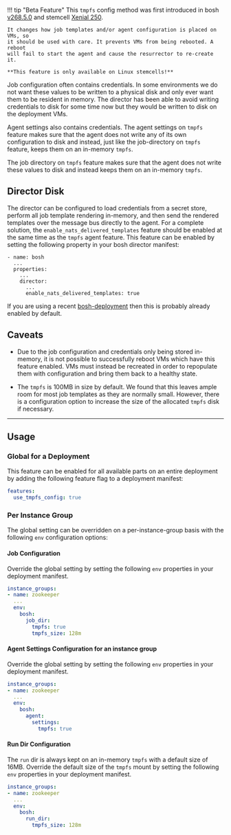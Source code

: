 !!! tip "Beta Feature"
    This `tmpfs` config method was first introduced in bosh [v268.5.0](https://github.com/cloudfoundry/bosh/releases/tag/v268.5.0) and stemcell [Xenial 250](https://bosh.io/stemcells/#ubuntu-xenial).

    It changes how job templates and/or agent configuration is placed on VMs, so
    it should be used with care. It prevents VMs from being rebooted. A reboot
    will fail to start the agent and cause the resurrector to re-create it.

    **This feature is only available on Linux stemcells!**

Job configuration often contains credentials. In some environments we do not
want these values to be written to a physical disk and only ever want them to be
resident in memory. The director has been able to avoid writing credentials to
disk for some time now but they would be written to disk on the deployment VMs.

Agent settings also contains credentials.  The agent settings on `tmpfs` feature
makes sure that the agent does not write any of its own configuration to disk
and instead, just like the job-directory on `tmpfs` feature, keeps them on an
in-memory `tmpfs`.

The job directory on `tmpfs` feature makes sure that the agent does not write
these values to disk and instead keeps them on an in-memory `tmpfs`.

## Director Disk

The director can be configured to load credentials from a secret store, perform
all job template rendering in-memory, and then send the rendered templates over
the message bus directly to the agent. For a complete solution, the
`enable_nats_delivered_templates` feature should be enabled at the same time as
the `tmpfs` agent feature. This feature can be enabled by setting the following
property in your bosh director manifest:

```
- name: bosh
  ...
  properties:
    ...
    director:
      ...
      enable_nats_delivered_templates: true
```

If you are using a recent
[bosh-deployment](https://github.com/cloudfoundry/bosh-deployment) then this is
probably already enabled by default.


## Caveats

* Due to the job configuration and credentials only being stored in-memory, it
  is not possible to successfully reboot VMs which have this feature enabled.
  VMs must instead be recreated in order to repopulate them with configuration
  and bring them back to a healthy state.

* The `tmpfs` is 100MB in size by default. We found that this leaves ample room
  for most job templates as they are normally small. However, there is a
  configuration option to increase the size of the allocated `tmpfs` disk if
  necessary.

---

## Usage

### Global for a Deployment

This feature can be enabled for all available parts on an entire deployment by
adding the following feature flag to a deployment manifest:

```yaml
features:
  use_tmpfs_config: true
```

### Per Instance Group

The global setting can be overridden on a per-instance-group basis with the
following `env` configuration options:

#### Job Configuration

Override the global setting by setting the following `env` properties in your
deployment manifest.

```yaml
instance_groups:
- name: zookeeper
  ...
  env:
    bosh:
      job_dir:
        tmpfs: true
        tmpfs_size: 128m
```

#### Agent Settings Configuration for an instance group

Override the global setting by setting the following `env` properties in your
deployment manifest.

```yaml
instance_groups:
- name: zookeeper
  ...
  env:
    bosh:
      agent:
        settings:
          tmpfs: true
```
#### Run Dir Configuration

The `run` dir is always kept on an in-memory `tmpfs` with a default size of 16MB. Override the default size of the `tmpfs` mount by setting the following `env` properties in your deployment manifest.

```yaml
instance_groups:
- name: zookeeper
  ...
  env:
    bosh:
      run_dir:
        tmpfs_size: 128m
```
